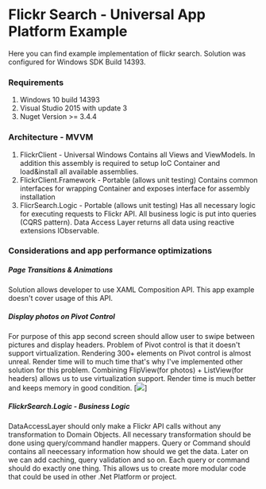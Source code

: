 # Flickr Search - Universal App Platform Example
Here you can find example implementation of flickr search. Solution was configured for Windows SDK Build 14393.
### Requirements
1. Windows 10 build 14393
2. Visual Studio 2015 with update 3
3. Nuget Version >= 3.4.4

### Architecture - MVVM
1. FlickrClient - Universal Windows
Contains all Views and ViewModels. In addition this assembly is required to setup IoC Container and load&install all available assemblies.
2. FlickrClient.Framework - Portable (allows unit testing)
Contains common interfaces for wrapping Container and exposes interface for assembly installation
3. FlicrSearch.Logic - Portable (allows unit testing)
Has all necessary logic for executing requests to Flickr API. All business logic is put into queries (CQRS pattern). Data Access Layer returns all data using reactive extensions IObservable<T>.

### Considerations and app performance optimizations
##### Page Transitions & Animations
Solution allows developer to use XAML Composition API. This app example doesn't cover usage of this API.
##### Display photos on Pivot Control
For purpose of this app second screen should allow user to swipe between pictures and display headers. Problem of Pivot control is that it doesn't support virtualization. Rendering 300+ elements on Pivot control is almost unreal. Render time will to much time that's why I've implemented other solution for this problem. 
Combining FlipView(for photos) + ListView(for headers) allows us to use virtualization support. Render time is much better and keeps memory in good condition. 
[![](https://cldup.com/VAV8JzwxYd.PNG)]

##### FlickrSearch.Logic - Business Logic
DataAccessLayer should only make a Flickr API calls without any transformation to Domain Objects.
All necessary transformation should be done using query/command handler mappers. 
Query or Command should contains all neecessary information how should we get the data. Later on we can add caching, query validation and so on. 
Each query or command should do exactly one thing. This allows us to create more modular code that could be used in other .Net Platform or project.